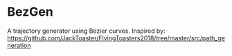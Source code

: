 # BezGen
A trajectory generator using Bezier curves. Inspired by: https://github.com/JackToaster/FlyingToasters2018/tree/master/src/path_generation
